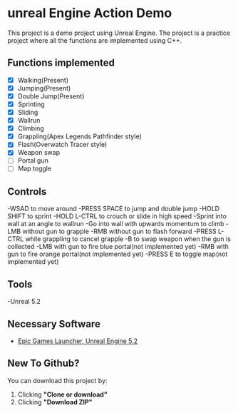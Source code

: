 # unreal Engine Action Demo

This project is a demo project using Unreal Engine. The project is a practice project where all the functions are implemented using C++.

## Functions implemented
- [x] Walking(Present)
- [x] Jumping(Present)
- [x] Double Jump(Present)
- [x] Sprinting
- [x] Sliding
- [x] Wallrun
- [x] Climbing
- [x] Grappling(Apex Legends Pathfinder style)
- [x] Flash(Overwatch Tracer style)
- [x] Weapon swap
- [ ] Portal gun
- [ ] Map toggle

## Controls
-WSAD to move around
-PRESS SPACE to jump and double jump
-HOLD SHIFT to sprint
-HOLD L-CTRL to crouch or slide in high speed
-Sprint into wall at an angle to wallrun
-Go into wall with upwards momentum to climb
-LMB without gun to grapple
-RMB without gun to flash forward
-PRESS L-CTRL while grappling to cancel grapple
-B to swap weapon when the gun is collected
-LMB with gun to fire blue portal(not implemented yet)
-RMB with gun to fire orange portal(not implemented yet)
-PRESS E to toggle map(not implemented yet)

## Tools
-Unreal 5.2

## Necessary Software
- [Epic Games Launcher, Unreal Engine 5.2](https://www.unrealengine.com/en-US/blog)

## New To Github?

You can download this project by:
1. Clicking **"Clone or download"**
2. Clicking **"Download ZIP"**
